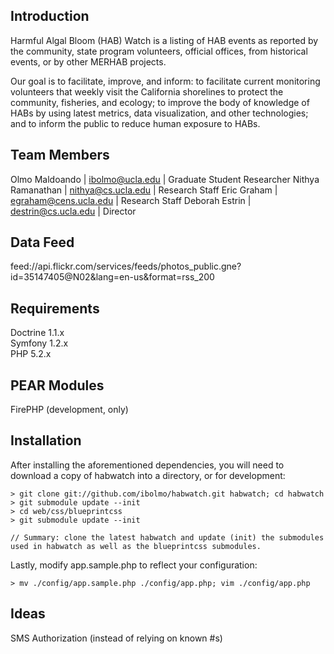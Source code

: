 Introduction
------------
Harmful Algal Bloom (HAB) Watch is a listing of HAB events as reported by the community, state program volunteers, official offices, from historical events, or by other MERHAB projects. 

Our goal is to facilitate, improve, and inform: to facilitate current monitoring volunteers that weekly visit the California shorelines to protect the community, fisheries, and ecology; to improve the body of knowledge of HABs by using latest metrics, data visualization, and other technologies; and to inform the public to reduce human exposure to HABs.

Team Members
------------
Olmo Maldoando | ibolmo@ucla.edu | Graduate Student Researcher
Nithya Ramanathan | nithya@cs.ucla.edu | Research Staff
Eric Graham | egraham@cens.ucla.edu | Research Staff
Deborah Estrin | destrin@cs.ucla.edu | Director

Data Feed
---------
feed://api.flickr.com/services/feeds/photos_public.gne?id=35147405@N02&lang=en-us&format=rss_200

Requirements
------------
Doctrine 1.1.x  
Symfony 1.2.x  
PHP 5.2.x  

## PEAR Modules
FirePHP (development, only)

Installation
------------
After installing the aforementioned dependencies, you will need to download a copy of habwatch into a directory, or for development:

    > git clone git://github.com/ibolmo/habwatch.git habwatch; cd habwatch
    > git submodule update --init
    > cd web/css/blueprintcss
    > git submodule update --init
    
    // Summary: clone the latest habwatch and update (init) the submodules used in habwatch as well as the blueprintcss submodules.

Lastly, modify app.sample.php to reflect your configuration:

    > mv ./config/app.sample.php ./config/app.php; vim ./config/app.php

Ideas
-----
SMS Authorization (instead of relying on known #s)

